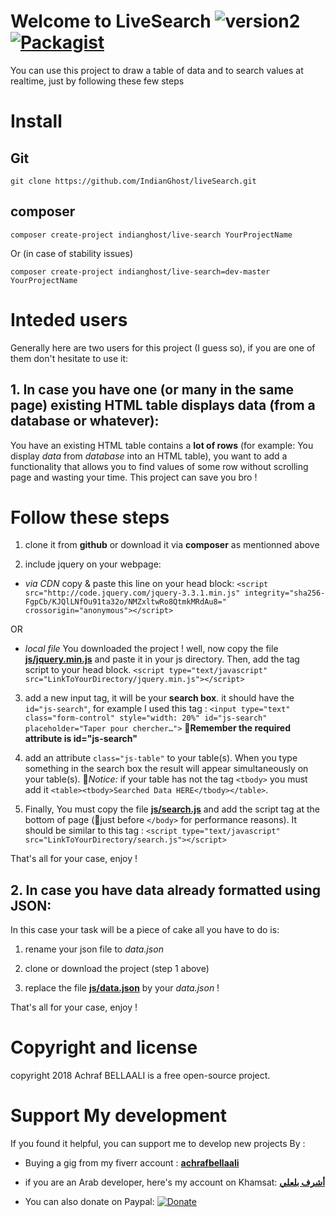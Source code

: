 # Welcome to LiveSearch ![version2](https://img.shields.io/badge/version-2.0.1-green.svg) [![Packagist](https://img.shields.io/packagist/l/doctrine/orm.svg)](https://github.com/IndianGhost/liveSearch/blob/master/LICENSE)

You can use this project to draw a table of data and to search values at realtime, just by following these few steps

# Install
## Git
```
git clone https://github.com/IndianGhost/liveSearch.git
```

## composer
```
composer create-project indianghost/live-search YourProjectName
```
Or (in case of stability issues)
```
composer create-project indianghost/live-search=dev-master YourProjectName
```

# Inteded users
Generally here are two users for this project (I guess so), if you are one of them don't hesitate to use it:

## 1. In case you have one (or many in the same page) existing HTML table displays data (from a database or whatever):
You have an existing HTML table contains a **lot of rows** (for example: You display _data_ from _database_ into an HTML table), you want to add a functionality that allows you to find values of some row without scrolling page and wasting your time.
This project can save you bro !
# Follow these steps
1. clone it from **github** or download it via **composer** as mentionned above

2. include jquery on your webpage:
  - _via CDN_
  copy & paste this line on your head block:
  `<script src="http://code.jquery.com/jquery-3.3.1.min.js" integrity="sha256-FgpCb/KJQlLNfOu91ta32o/NMZxltwRo8QtmkMRdAu8=" crossorigin="anonymous"></script>`
  
  OR
  
  - _local file_
  You downloaded the project ! well, now copy the file [**js/jquery.min.js**](https://github.com/IndianGhost/liveSearch/blob/master/js/jquery.min.js) and paste it in your js directory. Then, add the tag script to your head block.
  `<script type="text/javascript" src="LinkToYourDirectory/jquery.min.js"></script>`

3. add a new input tag, it will be your **search box**. it should have the `id="js-search"`, for example I used this tag :
  `<input type="text" class="form-control" style="width: 20%" id="js-search" placeholder="Taper pour chercher…">`
  :pushpin:**Remember the required attribute is id="js-search"**
  
4. add an attribute `class="js-table"` to your table(s).
    When you type something in the search box the result will appear simultaneously on your table(s).
    :pushpin:_Notice:_ if your table has not the tag `<tbody>` you must add it `<table><tbody>Searched Data HERE</tbody></table>`.

5. Finally, You must copy the file [**js/search.js**](https://github.com/IndianGhost/liveSearch/blob/master/js/search.js) and add the script tag at the bottom of page (:pushpin:just before `</body>` for performance reasons). It should be similar to this tag :
`<script type="text/javascript" src="LinkToYourDirectory/search.js"></script>`

That's all for your case, enjoy !

## 2. In case you have data already formatted using **JSON**:
In this case your task will be a piece of cake all you have to do is:

1. rename your json file to _data.json_

2. clone or download the project (step 1 above)

3. replace the file [**js/data.json**](https://github.com/IndianGhost/liveSearch/blob/master/js/data.json) by your _data.json_ !

That's all for your case, enjoy !

# Copyright and license
copyright 2018 Achraf BELLAALI is a free open-source project.

# Support My development
If you found it helpful, you can support me to develop new projects By :
- Buying a gig from my fiverr account :
[**achrafbellaali**](https://www.fiverr.com/achrafbellaali)

- if you are an Arab developer, here's my account on Khamsat:
[**أشرف بلعلي**](https://khamsat.com/user/أشرف-بلعلي)

- You can also donate on Paypal:
[![Donate](https://img.shields.io/badge/Donate-PayPal-green.svg)](https://www.paypal.me/achrafbellaali)

